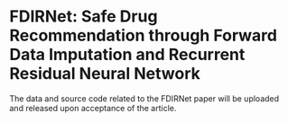 # FDIRNet: Safe Drug Recommendation through Forward Data Imputation and Recurrent Residual Neural Network

The data and source code related to the FDIRNet paper will be uploaded and released upon acceptance of the article.
